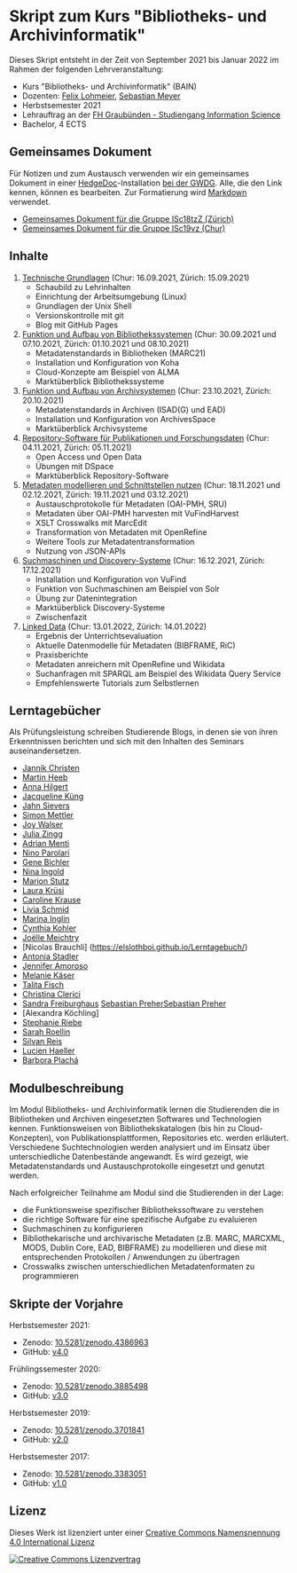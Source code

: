 # Skript zum Kurs "Bibliotheks- und Archivinformatik"

Dieses Skript entsteht in der Zeit von September 2021 bis Januar 2022 im Rahmen der folgenden Lehrveranstaltung:

- Kurs "Bibliotheks- und Archivinformatik" (BAIN)
- Dozenten: [Felix Lohmeier](http://felixlohmeier.de), [Sebastian Meyer](https://twitter.com/_meyse_/)
- Herbstsemester 2021
- Lehrauftrag an der [FH Graubünden - Studiengang Information Science](https://www.fhgr.ch/studium/bachelorangebot/wirtschaft-und-dienstleistung/information-science/)
- Bachelor, 4 ECTS

## Gemeinsames Dokument

Für Notizen und zum Austausch verwenden wir ein gemeinsames Dokument in einer [HedgeDoc](https://github.com/hedgedoc/hedgedoc)-Installation [bei der GWDG](https://pad.gwdg.de/). Alle, die den Link kennen, können es bearbeiten. Zur Formatierung wird [Markdown](https://www.markdownguide.org/basic-syntax/) verwendet.

* [Gemeinsames Dokument für die Gruppe ISc18tzZ (Zürich)](https://pad.gwdg.de/TI2mEmrgSbuQOP7nJsfoXg?both)
* [Gemeinsames Dokument für die Gruppe ISc19vz (Chur)](https://pad.gwdg.de/70W-kLf9T0iW-rGHvTq7tg?both)

## Inhalte

1. [Technische Grundlagen](01_technische-grundlagen.md) (Chur: 16.09.2021, Zürich: 15.09.2021)
   - Schaubild zu Lehrinhalten
   - Einrichtung der Arbeitsumgebung (Linux)
   - Grundlagen der Unix Shell
   - Versionskontrolle mit git
   - Blog mit GitHub Pages
2. [Funktion und Aufbau von Bibliothekssystemen](02_funktion-und-aufbau-von-bibliothekssystemen.md) (Chur: 30.09.2021 und 07.10.2021, Zürich: 01.10.2021 und 08.10.2021)
   - Metadatenstandards in Bibliotheken (MARC21)
   - Installation und Konfiguration von Koha
   - Cloud-Konzepte am Beispiel von ALMA
   - Marktüberblick Bibliothekssysteme
3. [Funktion und Aufbau von Archivsystemen](03_funktion-und-aufbau-von-archivsystemen.md) (Chur: 23.10.2021, Zürich: 20.10.2021)
   - Metadatenstandards in Archiven (ISAD(G) und EAD)
   - Installation und Konfiguration von ArchivesSpace
   - Marktüberblick Archivsysteme
4. [Repository-Software für Publikationen und Forschungsdaten](04_repository-software-fuer-publikationen-und-forschungsdaten.md) (Chur: 04.11.2021, Zürich: 05.11.2021)
   - Open Access und Open Data
   - Übungen mit DSpace
   - Marktüberblick Repository-Software
5. [Metadaten modellieren und Schnittstellen nutzen](05_metadaten-modellieren-und-schnittstellen-nutzen.md) (Chur: 18.11.2021 und 02.12.2021, Zürich: 19.11.2021 und 03.12.2021)
   - Austauschprotokolle für Metadaten (OAI-PMH, SRU)
   - Metadaten über OAI-PMH harvesten mit VuFindHarvest
   - XSLT Crosswalks mit MarcEdit
   - Transformation von Metadaten mit OpenRefine
   - Weitere Tools zur Metadatentransformation
   - Nutzung von JSON-APIs
6. [Suchmaschinen und Discovery-Systeme](06_suchmaschinen-und-discovery-systeme.md) (Chur: 16.12.2021, Zürich: 17.12.2021)
   - Installation und Konfiguration von VuFind
   - Funktion von Suchmaschinen am Beispiel von Solr
   - Übung zur Datenintegration
   - Marktüberblick Discovery-Systeme
   - Zwischenfazit
7. [Linked Data](07_linked-data.md) (Chur: 13.01.2022, Zürich: 14.01.2022)
   - Ergebnis der Unterrichtsevaluation
   - Aktuelle Datenmodelle für Metadaten (BIBFRAME, RiC)
   - Praxisberichte
   - Metadaten anreichern mit OpenRefine und Wikidata
   - Suchanfragen mit SPARQL am Beispiel des Wikidata Query Service
   - Empfehlenswerte Tutorials zum Selbstlernen

## Lerntagebücher

Als Prüfungsleistung schreiben Studierende Blogs, in denen sie von ihren Erkenntnissen berichten und sich mit den Inhalten des Seminars auseinandersetzen.

* [Jannik Christen](https://tonytestimony.github.io/Lerntagebuch-BAIN/)
* [Martin Heeb](https://marhee48.github.io/Lerntagebuch-BAIN/)
* [Anna Hilgert](https://hilgeann.github.io/Lerntagebuch_BAIN/)
* [Jacqueline Küng](https://schaglin.github.io/Mein-Lerntagebuch/)
* [Jahn Sievers](https://jahnsievers.github.io/Lerntagebuch-BAIN/)
* [Simon Mettler](https://simon-mettler.github.io/lernblog-bain/)
* [Joy Walser](https://joyrw.github.io/Lerntagebuch/)
* [Julia Zingg](https://jzingg.github.io/LerntagebuchBAIN_HS21/)
* [Adrian Menti](https://github.com/Menti696/bibliotheks-und-archivinformatik.git)
* [Nino Parolari](https://nony-git.github.io/my_lerntagebuch/)
* [Gene Bichler](https://el-mongo-bongo.github.io/bain_lerntagebuch/)
* [Nina Ingold](https://uliqwe.github.io/BAINTagebuch/)
* [Marion Stutz](https://stutzmarion.github.io/Lerntagebuch_BAIN/)
* [Laura Krüsi](https://github.com/SasquatchfromAlaska/sasquatch_adventures.git)
* [Caroline Krause](https://ckfhgr.github.io/bain-lerntagebuch/)
* [Livia Schmid](https://livelchen.github.io/LerntagebuchLiviaSchmid/)
* [Marina Inglin](https://m-rina.github.io/lerntagebuch/)
* [Cynthia Kohler](https://cynkoh.github.io/BAIN21_ck/)
* [Joëlle Meichtry](https://schoscho77.github.io/BAIN_Sloth-O-Nator/)
* [Nicolas Brauchli] (https://elslothboi.github.io/Lerntagebuch/)
* [Antonia Stadler](https://tonydamager.github.io/BAIN/)
* [Jennifer Amoroso](https://saphirba.github.io/BAIN-Lerntagebuch/)
* [Melanie Käser](https://melakae.github.io/bain_lerntagebuch/)
* [Talita Fisch](https://github.com/TTly1/bain_gamora.git)
* [Christina Clerici](https://github.com/MomoVasco/Lerntagebuch/)
* [Sandra Freiburghaus](https://fribsle.github.io/lerntagebuch/)
[Sebastian Preher](https://needforsleepundersheet2.github.io/BAIN_Lerntagebuch_3.0/)[Sebastian Preher](https://needforsleepundersheet2.github.io/BAIN_Lerntagebuch_3.0/)
* [Alexandra Köchling]
* [Stephanie Riebe](https://striebe.github.io/BAIN_Lerntagebuch/)
* [Sarah Roellin](https://sarahr177.github.io/BAIN-Lerntagebuch/)
* [Silvan Reis](https://riesling-silvan.github.io/Lerntagebuch/)
* [Lucien Haeller](https://github.com/lhaeller/lerntagebuch)
* [Barbora Plachá](https://github.com/barboraplacha/Lerntagebuch.git)

## Modulbeschreibung

Im Modul Bibliotheks- und Archivinformatik lernen die Studierenden die in Bibliotheken und Archiven eingesetzten Softwares und Technologien kennen. Funktionsweisen von Bibliothekskatalogen (bis hin zu Cloud-Konzepten), von Publikationsplattformen, Repositories etc. werden erläutert. Verschiedene Suchtechnologien werden analysiert und im Einsatz über unterschiedliche Datenbestände angewandt. Es wird gezeigt, wie Metadatenstandards und Austauschprotokolle eingesetzt und genutzt werden.

Nach erfolgreicher Teilnahme am Modul sind die Studierenden in der Lage:

* die Funktionsweise spezifischer Bibliothekssoftware zu verstehen
* die richtige Software für eine spezifische Aufgabe zu evaluieren
* Suchmaschinen zu konfigurieren
* Bibliothekarische und archivarische Metadaten (z.B. MARC, MARCXML, MODS, Dublin Core, EAD, BIBFRAME) zu modellieren und diese mit entsprechenden Protokollen / Anwendungen zu übertragen
* Crosswalks zwischen unterschiedlichen Metadatenformaten zu programmieren

## Skripte der Vorjahre

Herbstsemester 2021:

* Zenodo: [10.5281/zenodo.4386963](https://doi.org/10.5281/zenodo.4386963)
* GitHub: [v4.0](https://github.com/felixlohmeier/bibliotheks-und-archivinformatik/releases/tag/v4.0)

Frühlingssemester 2020:

* Zenodo: [10.5281/zenodo.3885498](https://doi.org/10.5281/zenodo.3885498)
* GitHub: [v3.0](https://github.com/felixlohmeier/bibliotheks-und-archivinformatik/releases/tag/v3.0)

Herbstsemester 2019:

* Zenodo: [10.5281/zenodo.3701841](https://doi.org/10.5281/zenodo.3701841)
* GitHub: [v2.0](https://github.com/felixlohmeier/bibliotheks-und-archivinformatik/releases/tag/v2.0)

Herbstsemester 2017:

* Zenodo: [10.5281/zenodo.3383051](https://doi.org/10.5281/zenodo.3383051)
* GitHub: [v1.0](https://github.com/felixlohmeier/bibliotheks-und-archivinformatik/releases/tag/v1.0)

## Lizenz

Dieses Werk ist lizenziert unter einer [Creative Commons Namensnennung 4.0 International Lizenz](http://creativecommons.org/licenses/by/4.0/)

[![Creative Commons Lizenzvertrag](images/cc-by-88x31.png)](http://creativecommons.org/licenses/by/4.0/)
